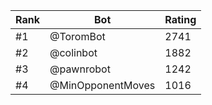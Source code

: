Rank|Bot|Rating
---|---|---
#1|@ToromBot|2741
#2|@colinbot|1882
#3|@pawnrobot|1242
#4|@MinOpponentMoves|1016
